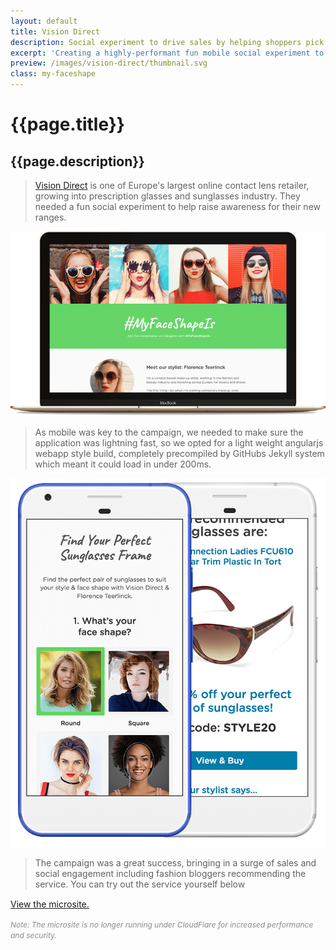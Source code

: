 ```yaml
---
layout: default
title: Vision Direct
description: Social experiment to drive sales by helping shoppers pick out their new sunglasses.
excerpt: 'Creating a highly-performant fun mobile social experiment to drive sales for a new product range built in AngularJS for a leading online contact lens retailer.'
preview: /images/vision-direct/thumbnail.svg
class: my-faceshape
---
```


# {{page.title}}
## {{page.description}}

> <a href="http://www.visiondirect.co.uk/" target="_blank">Vision Direct</a> is one of Europe's largest online contact lens
> retailer, growing into prescription glasses and sunglasses industry.
> They needed a fun social experiment to help raise awareness
> for their new ranges.

![Vision Direct Webpage Screenshot](/images/vision-direct/macbook.png)

> As mobile was key to the campaign, we needed to make sure the application
> was lightning fast, so we opted for a light weight angularjs webapp style
> build, completely precompiled by GitHubs Jekyll system which meant it could
load in under 200ms.

![Vision Direct Mobile Screenshot](/images/vision-direct/pixel.png)

> The campaign was a great success, bringing in a surge of sales and social
> engagement including fashion bloggers recommending the service.
> You can try out the service yourself below
>
<a style="display: block; margin: 15px 0;" href="http://myfaceshapeis.visiondirect.co.uk/" target="_blank">View the microsite.</a>

<cite style="font-size: 12px; opacity: .5; line-height: .8em;">Note: The microsite is no longer running under CloudFlare for increased performance and security.</cite>
